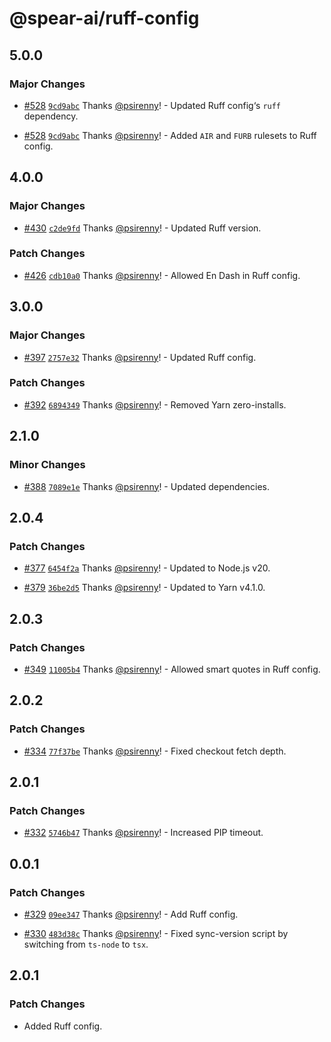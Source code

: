 # @spear-ai/ruff-config

## 5.0.0

### Major Changes

- [#528](https://github.com/spear-ai/citizen/pull/528) [`9cd9abc`](https://github.com/spear-ai/citizen/commit/9cd9abc80bf5c03b5a4abb534142229f4205ec23) Thanks [@psirenny](https://github.com/psirenny)! - Updated Ruff config‘s `ruff` dependency.

- [#528](https://github.com/spear-ai/citizen/pull/528) [`9cd9abc`](https://github.com/spear-ai/citizen/commit/9cd9abc80bf5c03b5a4abb534142229f4205ec23) Thanks [@psirenny](https://github.com/psirenny)! - Added `AIR` and `FURB` rulesets to Ruff config.

## 4.0.0

### Major Changes

- [#430](https://github.com/spear-ai/citizen/pull/430) [`c2de9fd`](https://github.com/spear-ai/citizen/commit/c2de9fd963f03c9799df7c6f4937f6fe2c7ea7a5) Thanks [@psirenny](https://github.com/psirenny)! - Updated Ruff version.

### Patch Changes

- [#426](https://github.com/spear-ai/citizen/pull/426) [`cdb10a0`](https://github.com/spear-ai/citizen/commit/cdb10a06346b6762522a2dc7537b4cba227efdab) Thanks [@psirenny](https://github.com/psirenny)! - Allowed En Dash in Ruff config.

## 3.0.0

### Major Changes

- [#397](https://github.com/spear-ai/citizen/pull/397) [`2757e32`](https://github.com/spear-ai/citizen/commit/2757e3290bc89da3eee63758889c91edaad402dc) Thanks [@psirenny](https://github.com/psirenny)! - Updated Ruff config.

### Patch Changes

- [#392](https://github.com/spear-ai/citizen/pull/392) [`6894349`](https://github.com/spear-ai/citizen/commit/68943496452873a28c14135f94a959fd4d8c943c) Thanks [@psirenny](https://github.com/psirenny)! - Removed Yarn zero-installs.

## 2.1.0

### Minor Changes

- [#388](https://github.com/spear-ai/citizen/pull/388) [`7089e1e`](https://github.com/spear-ai/citizen/commit/7089e1ebb66d843e307b301aec30995a235fc9f1) Thanks [@psirenny](https://github.com/psirenny)! - Updated dependencies.

## 2.0.4

### Patch Changes

- [#377](https://github.com/spear-ai/citizen/pull/377) [`6454f2a`](https://github.com/spear-ai/citizen/commit/6454f2a1ec982bf89096c4d1ff19e4df4229ab03) Thanks [@psirenny](https://github.com/psirenny)! - Updated to Node.js v20.

- [#379](https://github.com/spear-ai/citizen/pull/379) [`36be2d5`](https://github.com/spear-ai/citizen/commit/36be2d56454eeeba9e0ea085074137d8709561ba) Thanks [@psirenny](https://github.com/psirenny)! - Updated to Yarn v4.1.0.

## 2.0.3

### Patch Changes

- [#349](https://github.com/spear-ai/citizen/pull/349) [`11005b4`](https://github.com/spear-ai/citizen/commit/11005b4d095f33e0b48a9958fd50b5a007190639) Thanks [@psirenny](https://github.com/psirenny)! - Allowed smart quotes in Ruff config.

## 2.0.2

### Patch Changes

- [#334](https://github.com/spear-ai/citizen/pull/334) [`77f37be`](https://github.com/spear-ai/citizen/commit/77f37beba892648b2e5ba197bc877510f52397af) Thanks [@psirenny](https://github.com/psirenny)! - Fixed checkout fetch depth.

## 2.0.1

### Patch Changes

- [#332](https://github.com/spear-ai/citizen/pull/332) [`5746b47`](https://github.com/spear-ai/citizen/commit/5746b471e70df66ac8841d414e5025af5ccfca1b) Thanks [@psirenny](https://github.com/psirenny)! - Increased PIP timeout.

## 0.0.1

### Patch Changes

- [#329](https://github.com/spear-ai/citizen/pull/329) [`09ee347`](https://github.com/spear-ai/citizen/commit/09ee347157b445e412e5f36029d193a411d67e1b) Thanks [@psirenny](https://github.com/psirenny)! - Add Ruff config.

- [#330](https://github.com/spear-ai/citizen/pull/330) [`483d38c`](https://github.com/spear-ai/citizen/commit/483d38ce45943636086a44011a3402eab29e652b) Thanks [@psirenny](https://github.com/psirenny)! - Fixed sync-version script by switching from `ts-node` to `tsx`.

## 2.0.1

### Patch Changes

- Added Ruff config.
